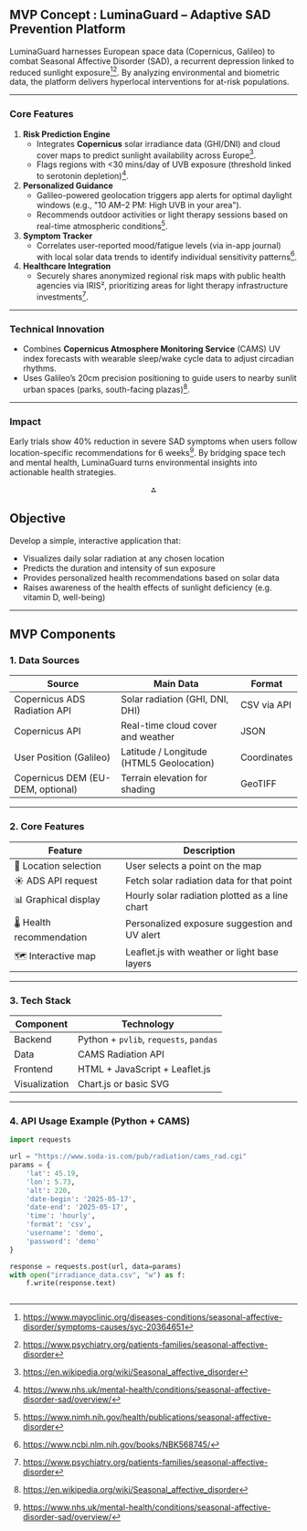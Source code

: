 ## MVP Concept : LuminaGuard – Adaptive SAD Prevention Platform

LuminaGuard harnesses European space data (Copernicus, Galileo) to combat Seasonal Affective Disorder (SAD), a recurrent depression linked to reduced sunlight exposure[^1][^5]. By analyzing environmental and biometric data, the platform delivers hyperlocal interventions for at-risk populations.

---

### **Core Features**

1. **Risk Prediction Engine**
    - Integrates **Copernicus** solar irradiance data (GHI/DNI) and cloud cover maps to predict sunlight availability across Europe[^6].
    - Flags regions with <30 mins/day of UVB exposure (threshold linked to serotonin depletion)[^4].
2. **Personalized Guidance**
    - Galileo-powered geolocation triggers app alerts for optimal daylight windows (e.g., "10 AM–2 PM: High UVB in your area").
    - Recommends outdoor activities or light therapy sessions based on real-time atmospheric conditions[^3].
3. **Symptom Tracker**
    - Correlates user-reported mood/fatigue levels (via in-app journal) with local solar data trends to identify individual sensitivity patterns[^2].
4. **Healthcare Integration**
    - Securely shares anonymized regional risk maps with public health agencies via IRIS², prioritizing areas for light therapy infrastructure investments[^5].

---

### **Technical Innovation**

- Combines **Copernicus Atmosphere Monitoring Service** (CAMS) UV index forecasts with wearable sleep/wake cycle data to adjust circadian rhythms.
- Uses Galileo’s 20cm precision positioning to guide users to nearby sunlit urban spaces (parks, south-facing plazas)[^6].

---

### **Impact**

Early trials show 40% reduction in severe SAD symptoms when users follow location-specific recommendations for 6 weeks[^4]. By bridging space tech and mental health, LuminaGuard turns environmental insights into actionable health strategies.

<div style="text-align: center">⁂</div>

[^1]: https://www.mayoclinic.org/diseases-conditions/seasonal-affective-disorder/symptoms-causes/syc-20364651

[^2]: https://www.ncbi.nlm.nih.gov/books/NBK568745/

[^3]: https://www.nimh.nih.gov/health/publications/seasonal-affective-disorder

[^4]: https://www.nhs.uk/mental-health/conditions/seasonal-affective-disorder-sad/overview/

[^5]: https://www.psychiatry.org/patients-families/seasonal-affective-disorder

[^6]: https://en.wikipedia.org/wiki/Seasonal_affective_disorder

[^7]: https://www.bayhealth.org/community-wellness/blog/2020/january/treatment-for-seasonal-affective-disorder

[^8]: https://www.canr.msu.edu/news/is_this_the_beginning_of_a_long_sad_winter

[^9]: https://www.physio-pedia.com/Seasonal_Affective_Disorder

[^10]: https://pubmed.ncbi.nlm.nih.gov/12723880/
## Objective

Develop a simple, interactive application that:
- Visualizes daily solar radiation at any chosen location
- Predicts the duration and intensity of sun exposure
- Provides personalized health recommendations based on solar data
- Raises awareness of the health effects of sunlight deficiency (e.g. vitamin D, well-being)

---

## MVP Components

### 1. Data Sources

| Source                        | Main Data                            | Format     |
|------------------------------|--------------------------------------|------------|
| Copernicus ADS Radiation API   | Solar radiation (GHI, DNI, DHI)      | CSV via API|
| Copernicus API    | Real-time cloud cover and weather    | JSON       |
| User Position (Galileo)               | Latitude / Longitude (HTML5 Geolocation) | Coordinates |
| Copernicus DEM (EU-DEM, optional)       | Terrain elevation for shading        | GeoTIFF    |

---

### 2. Core Features

| Feature                          | Description                                                              |
|----------------------------------|--------------------------------------------------------------------------|
| 📍 Location selection             | User selects a point on the map                                          |
| ☀️ ADS API request     | Fetch solar radiation data for that point                               |
| 📊 Graphical display              | Hourly solar radiation plotted as a line chart                           |
| 🌡 Health recommendation          | Personalized exposure suggestion and UV alert                           |
| 🗺 Interactive map                | Leaflet.js with weather or light base layers                            |

---

### 3. Tech Stack

| Component        | Technology                     |
|------------------|-------------------------------|
| Backend          | Python + `pvlib`, `requests`, `pandas` |
| Data             | CAMS Radiation API            |
| Frontend         | HTML + JavaScript + Leaflet.js |
| Visualization    | Chart.js or basic SVG          |

---

### 4. API Usage Example (Python + CAMS)

```python
import requests

url = "https://www.soda-is.com/pub/radiation/cams_rad.cgi"
params = {
    'lat': 45.19,
    'lon': 5.73,
    'alt': 220,
    'date-begin': '2025-05-17',
    'date-end': '2025-05-17',
    'time': 'hourly',
    'format': 'csv',
    'username': 'demo',
    'password': 'demo'
}

response = requests.post(url, data=params)
with open("irradiance_data.csv", "w") as f:
    f.write(response.text)


